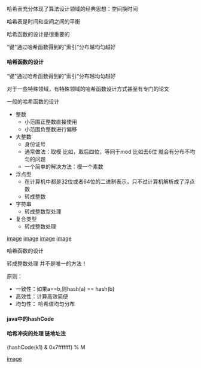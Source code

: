 哈希表充分体现了算法设计领域的经典思想：空间换时间

哈希表是时间和空间之间的平衡

哈希函数的设计是很重要的

“键"通过哈希函数得到的”索引“分布越均匀越好


#### 哈希函数的设计

“键"通过哈希函数得到的”索引“分布越均匀越好

对于一些特殊领域，有特殊领域的哈希函数设计方式甚至有专门的论文

一般的哈希函数的设计

- 整数  
  - 小范围正整数直接使用
  - 小范围负整数进行偏移
- 大整数
  - 身份证号
  - 通常做法：取模  比如，取后四位，等同于mod  比如去6位 就会有分布不均匀的问题
  - 一个简单的解决方法：模一个素数   
- 浮点型
  - 在计算机中都是32位或者64位的二进制表示，只不过计算机解析成了浮点数
  - 转成整数
- 字符串
  - 转成整数型处理
- 复合类型
  - 转成整数处理

[image](http://www.chenjinxinlove.com/cdn/WechatIMG11.jpeg)
[image](http://www.chenjinxinlove.com/cdn/WechatIMG12.jpeg)
[image](http://www.chenjinxinlove.com/cdn/WechatIMG13.jpeg)
[image](http://www.chenjinxinlove.com/cdn/WechatIMG14.jpeg)

哈希函数的设计

转成整数处理 并不是唯一的方法！

原则：

- 一致性：如果a==b,则hash(a) == hash(b)
- 高效性：计算高效简便
- 均匀性： 哈希值均匀分布


#### java中的hashCode

#### 哈希冲突的处理  链地址法

(hashCode(k1) & 0x7fffffff) % M

[image](http://www.chenjinxinlove.com/cdn/WechatIMG15.jpeg)
